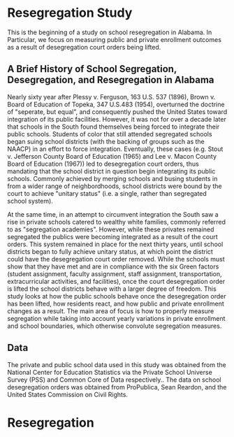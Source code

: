 # Resegregation Study
This is the beginning of a study on school resegregation in Alabama. In Particular, we focus on measuring public and private enrollment outcomes as a result of desegregation court orders being lifted.

## A Brief History of School Segregation, Desegregation, and Resegregation in Alabama
Nearly sixty year after Plessy v. Ferguson, 163 U.S. 537 (1896), Brown v. Board of Education of Topeka, 347 U.S.483 (1954), overturned the doctrine of "seperate, but equal", and consequently pushed the United States toward integration of its public facilities. However, it was not for over a decade later that schools in the South found themselves being forced to integrate their public schools. Students of color that still attended segregated schools began suing school districts (with the backing of groups such as the NAACP) in an effort to force integration. Eventually, these cases (e.g. Stout v. Jefferson County Board of Education (1965) and Lee v. Macon County Board of Education (1967)) led to desegregation court orders, thus mandating that the school district in question begin integrating its public schools. Commonly achieved by merging schools and busing students in from a wider range of neighbordhoods, school districts were bound by the court to achieve "unitary status" (i.e. a single, rather than segregated school system). 

At the same time, in an attempt to circumvent integration the South saw a rise in private schools catered to wealthy white families, commonly referred to as "segregation academies". However, while these privates remained segregated the publics were becoming integrated as a result of the court orders. This system remained in place for the next thirty years, until school districts began to fully achieve unitary status, at which point the district could have the desegregation court order removed. While the schools must show that they have met and are in compliance with the six Green factors (student assignment, faculty assignment, staff assignment, transportation, extracurricular activities, and facilities), once the court desegregation order is lifted the school districts behave with a larger degree of freedom. This study looks at how the public schools behave once the desegregation order has been lifted, how residents react, and how public and private enrollment changes as a result. The main area of focus is how to properly measure segregation while taking into account yearly variations in private enrollment and school boundaries, which otherwise convolute segregation measures.

## Data
The private and public school data used in this study was obtained from the National Center for Education Statistics via the Private School Universe Survey (PSS) and Common Core of Data respectively.. The data on school desegregation orders was obtained from ProPublica, Sean Reardon, and the United States Commission on Civil Rights.
# Resegregation
